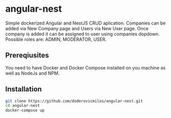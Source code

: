 # angular-nest

Simple dockerized Angular and NestJS CRUD aplication.
Companies can be added via New Company page and Users via New User page.
Once company is added it can be assigned to user using companies dopdown.
Possible roles are: ADMIN, MODERATOR, USER.

## Prereqiusites

You need to have Docker and Docker Compose installed on you machine as well as NodeJs and NPM.

## Installation

```bash
git clone https://github.com/doderovicmilos/angular-nest.git
cd angular-nest
docker-compose up
```
